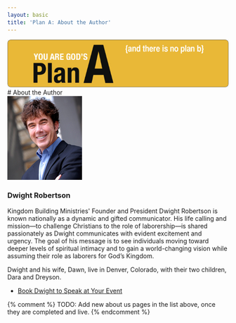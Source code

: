 ```yaml
---
layout: basic
title: 'Plan A: About the Author'
---
```

<img src="/img/fuel/plan-a-connection/plan-a-header.jpg"/>
# About the Author
<div class="row">
<div class="kbm-third-col">
<img src="/img/fuel/plan-a-connection/dwight_robertson_bio.jpg"/>
</div>
<div class="kmb-two-third-col">
<h3>Dwight Robertson</h3>
Kingdom Building Ministries' Founder and President Dwight Robertson is known nationally as a dynamic and gifted communicator. His life calling and mission—to challenge Christians to the role of laborership—is shared passionately as Dwight communicates with evident excitement and urgency. The goal of his message is to see individuals moving toward deeper levels of spiritual intimacy and to gain a world-changing vision while assuming their role as laborers for God’s Kingdom.

Dwight and his wife, Dawn, live in Denver, Colorado, with their two children, Dara and Dreyson.
</div>
</div>

<ul>
<li><a href="/dwightrobertson">Book Dwight to Speak at Your Event</a></li>
</ul>
{% comment %}
TODO:
Add new about us pages in the list above, once they are completed and live.
{% endcomment %}
